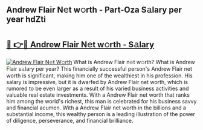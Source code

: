 ## Andrew Flair N𝚎t w𝚘rth - Part-Oza S𝚊lary per year hdZti

# <h2><a href="http://gc4kpzm.nevu.top/?p=Andrew+Flair">🔗 👉🔴 Andrew Flair N𝚎t w𝚘rth - S𝚊lary</a></h2>

[![Andrew Flair N𝚎t W𝚘rth](https://i.imgur.com/Oavwk0R.jpeg)](http://gc4kpzm.nevu.top/?p=Andrew+Flair)
What is Andrew Flair n𝚎t w𝚘rth? What is Andrew Flair s𝚊lary per year?
This financially successful person's Andrew Flair net worth is significant, making him one of the wealthiest in his profession. His salary is impressive, but it is dwarfed by Andrew Flair net worth, which is rumored to be even larger as a result of his varied business activities and valuable real estate investments. With a Andrew Flair net worth that ranks him among the world's richest, this man is celebrated for his business savvy and financial acumen. With a Andrew Flair net worth in the billions and a substantial income, this wealthy person is a leading illustration of the power of diligence, perseverance, and financial brilliance.
